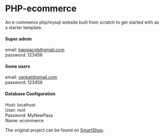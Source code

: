 # PHP-ecommerce
An e-commerce php/mysql website built from scratch to get started with as a starter template.

<h4> Super admin </h4> 

email: kapsjacob@gmail.com<br>
password: 123456

<h4>  Some users </h4> 

email: venkat@gmail.com<br>
password: 123456

<h4>Database Configuration</h4> 
Host: localhost<br>
User: root<br>
Password: MyNewPass<br>
Name: ecommerce

The original project can be found on [SmartShop](https://github.com/smakosh/Smartshop).
